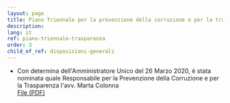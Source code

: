 ```yaml
---
layout: page
title: Piano Triennale per la prevenzione della corruzione e per la trasparenza
description: 
lang: it
ref: piano-triennale-trasparenza
order: 3
child_of_ref: disposizioni-generali
---
```


- Con determina dell'Amministratore Unico del 26 Marzo 2020, è stata nominata quale Responsabile per la Prevenzione della Corruzione e per la Trasparenza l'avv. Marta Colonna<br>
[File (PDF)](Nomina-RPCT.pdf)
